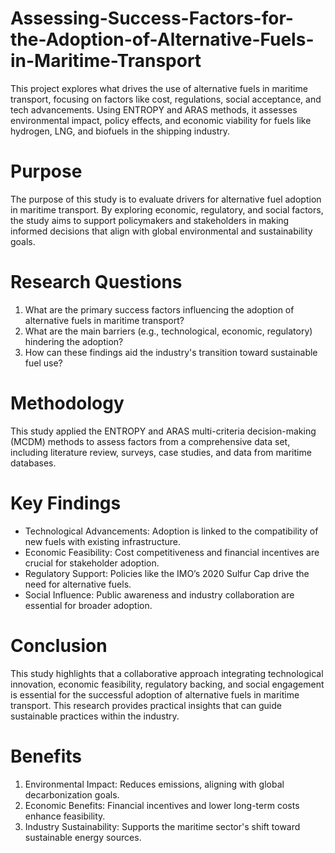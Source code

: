 # Assessing-Success-Factors-for-the-Adoption-of-Alternative-Fuels-in-Maritime-Transport
This project explores what drives the use of alternative fuels in maritime transport, focusing on factors like cost, regulations, social acceptance, and tech advancements. Using ENTROPY and ARAS methods, it assesses environmental impact, policy effects, and economic viability for fuels like hydrogen, LNG, and biofuels in the shipping industry.
# Purpose
The purpose of this study is to evaluate drivers for alternative fuel adoption in maritime transport. By exploring economic, regulatory, and social factors, the study aims to support policymakers and stakeholders in making informed decisions that align with global environmental and sustainability goals.
# Research Questions
1. What are the primary success factors influencing the adoption of alternative fuels in maritime transport?
2. What are the main barriers (e.g., technological, economic, regulatory) hindering the adoption?
3. How can these findings aid the industry's transition toward sustainable fuel use?
# Methodology
This study applied the ENTROPY and ARAS multi-criteria decision-making (MCDM) methods to assess factors from a comprehensive data set, including literature review, surveys, case studies, and data from maritime databases.
# Key Findings
* Technological Advancements: Adoption is linked to the compatibility of new fuels with existing infrastructure.
* Economic Feasibility: Cost competitiveness and financial incentives are crucial for stakeholder adoption.
* Regulatory Support: Policies like the IMO’s 2020 Sulfur Cap drive the need for alternative fuels.
* Social Influence: Public awareness and industry collaboration are essential for broader adoption.
# Conclusion
This study highlights that a collaborative approach integrating technological innovation, economic feasibility, regulatory backing, and social engagement is essential for the successful adoption of alternative fuels in maritime transport. This research provides practical insights that can guide sustainable practices within the industry.
# Benefits
1. Environmental Impact: Reduces emissions, aligning with global decarbonization goals.
2. Economic Benefits: Financial incentives and lower long-term costs enhance feasibility.
3. Industry Sustainability: Supports the maritime sector's shift toward sustainable energy sources.
